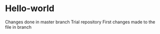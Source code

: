 # Hello-world
Changes done in master branch
Trial repository
First changes made to the file in branch